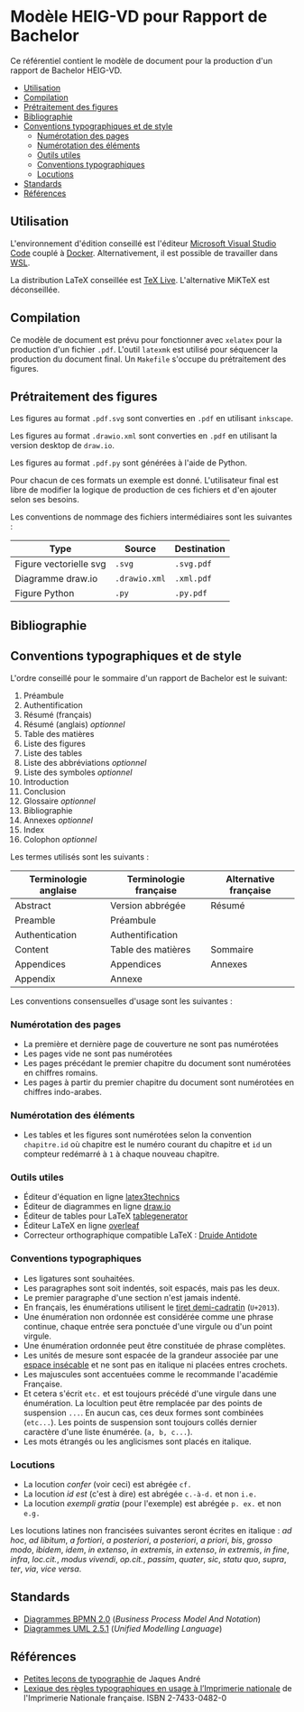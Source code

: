 # Modèle HEIG-VD pour Rapport de Bachelor <!-- omit in toc -->

Ce référentiel contient le modèle de document pour la production d'un rapport de Bachelor HEIG-VD.

- [Utilisation](#utilisation)
- [Compilation](#compilation)
- [Prétraitement des figures](#prétraitement-des-figures)
- [Bibliographie](#bibliographie)
- [Conventions typographiques et de style](#conventions-typographiques-et-de-style)
  - [Numérotation des pages](#numérotation-des-pages)
  - [Numérotation des éléments](#numérotation-des-éléments)
  - [Outils utiles](#outils-utiles)
  - [Conventions typographiques](#conventions-typographiques)
  - [Locutions](#locutions)
- [Standards](#standards)
- [Références](#références)

## Utilisation

L'environnement d'édition conseillé est l'éditeur [Microsoft Visual Studio Code](https://code.visualstudio.com/) couplé à [Docker](https://www.docker.com/). Alternativement, il est possible de travailler dans [WSL](https://docs.microsoft.com/en-us/windows/wsl/install-win10).

La distribution LaTeX conseillée est [TeX Live](https://www.tug.org/texlive/). L'alternative MiKTeX est déconseillée.

## Compilation

Ce modèle de document est prévu pour fonctionner avec `xelatex` pour la production d'un fichier `.pdf`. L'outil `latexmk` est utilisé pour séquencer la production du document final. Un `Makefile` s'occupe du prétraitement des figures.

## Prétraitement des figures

Les figures au format `.pdf.svg` sont converties en `.pdf` en utilisant `inkscape`.

Les figures au format `.drawio.xml` sont converties en `.pdf` en utilisant la version desktop de `draw.io`.

Les figures au format `.pdf.py` sont générées à l'aide de Python.

Pour chacun de ces formats un exemple est donné. L'utilisateur final est libre de modifier la logique de production de ces fichiers et d'en ajouter selon ses besoins.

Les conventions de nommage des fichiers intermédiaires sont les suivantes :

| Type | Source | Destination |
|------|--------|-------------|
| Figure vectorielle svg | `.svg` | `.svg.pdf` |
| Diagramme draw.io | `.drawio.xml` | `.xml.pdf` |
| Figure Python | `.py` | `.py.pdf` |

## Bibliographie

## Conventions typographiques et de style

L'ordre conseillé pour le sommaire d'un rapport de Bachelor est le suivant:

1. Préambule
2. Authentification
3. Résumé (français)
4. Résumé (anglais) *optionnel*
5. Table des matières
6. Liste des figures
7. Liste des tables
8. Liste des abbréviations *optionnel*
9. Liste des symboles *optionnel*
10. Introduction
11. Conclusion
12. Glossaire *optionnel*
13. Bibliographie
14. Annexes *optionnel*
15. Index
16. Colophon *optionnel*

Les termes utilisés sont les suivants :

| Terminologie anglaise | Terminologie française | Alternative française |
|-----------------------|------------------------|-----------------------|
| Abstract | Version abbrégée | Résumé |
| Preamble | Préambule | |
| Authentication | Authentification | |
| Content | Table des matières | Sommaire |
| Appendices | Appendices | Annexes |
| Appendix | Annexe | |

Les conventions consensuelles d'usage sont les suivantes :

### Numérotation des pages

- La première et dernière page de couverture ne sont pas numérotées
- Les pages vide ne sont pas numérotées
- Les pages précédant le premier chapitre du document sont numérotées en chiffres romains.
- Les pages à partir du premier chapitre du document sont numérotées en chiffres indo-arabes.

### Numérotation des éléments

- Les tables et les figures sont numérotées selon la convention `chapitre.id` où chapitre est le numéro courant du chapitre et `id` un compteur redémarré à `1` à chaque nouveau chapitre.

### Outils utiles

- Éditeur d'équation en ligne [latex3technics](https://www.latex4technics.com/)
- Éditeur de diagrammes en ligne [draw.io](https://app.diagrams.net/)
- Éditeur de tables pour LaTeX [tablegenerator](https://www.tablesgenerator.com/)
- Éditeur LaTeX en ligne [overleaf](https://www.overleaf.com/)
- Correcteur orthographique compatible LaTeX : [Druide Antidote](https://www.antidote.info/en/antidote-10)

### Conventions typographiques

- Les ligatures sont souhaitées.
- Les paragraphes sont soit indentés, soit espacés, mais pas les deux.
- Le premier paragraphe d'une section n'est jamais indenté.
- En français, les énumérations utilisent le [tiret demi-cadratin](https://fr.wikipedia.org/wiki/Tiret) (`U+2013`).
- Une énumération non ordonnée est considérée comme une phrase continue, chaque entrée sera ponctuée d'une virgule ou d'un point virgule.
- Une énumération ordonnée peut être constituée de phrase complètes.
- Les unités de mesure sont espacée de la grandeur associée par une [espace insécable](https://fr.wikipedia.org/wiki/Espace_ins%C3%A9cable) et ne sont pas en italique ni placées entres crochets.
- Les majuscules sont accentuées comme le recommande l'académie Française.
- Et cetera s'écrit `etc.` et est toujours précédé d'une virgule dans une énumération. La locultion peut être remplacée par des points de suspension `...`. En aucun cas, ces deux formes sont combinées (`etc...`). Les points de suspension sont toujours collés dernier caractère d'une liste énumérée. (`a, b, c...`).
- Les mots étrangés ou les anglicismes sont placés en italique.

### Locutions

- La locution *confer* (voir ceci) est abrégée `cf.`
- La locution *id est* (c'est à dire) est abrégée `c.-à-d.` et non `i.e.`
- La locution *exempli gratia* (pour l'exemple) est abrégée `p. ex.` et non `e.g.`

Les locutions latines non francisées suivantes seront écrites en italique :
*ad hoc*, *ad libitum*, *a fortiori*, *a posteriori*, *a posteriori*, *a priori*, *bis*, *grosso modo*, *ibidem*, *idem*, *in extenso*, *in extremis*, *in extenso*, *in extremis*, *in fine*, *infra*, *loc.cit.*, *modus vivendi*, *op.cit.*, *passim*, *quater*, *sic*, *statu quo*, *supra*, *ter*, *via*, *vice versa*.

## Standards

- [Diagrammes BPMN 2.0](https://www.bpmn.org/) (*Business Process Model And Notation*)
- [Diagrammes UML 2.5.1](https://www.omg.org/spec/UML/About-UML/) (*Unified Modelling Language*)

## Références

- [Petites leçons de typographie](https://jacques-andre.fr/faqtypo/lessons.pdf) de Jaques André
- [Lexique des règles typographiques en usage à l’Imprimerie
nationale](https://www.payot.ch/Detail/lexique_des_regles_typographiques_en_usage_a_limprimerie_nationale-collectif-9782743304829) de l'Imprimerie Nationale française. ISBN 2-7433-0482-0